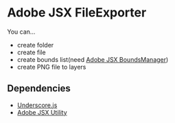 # Adobe JSX FileExporter

You can...
- create folder
- create file
- create bounds list(need [Adobe JSX BoundsManager](http://github.com/cancer/adobe-jsx-bounds-manager))
- create PNG file to layers

## Dependencies

- [Underscore.js](http://underscorejs.org/)
- [Adobe JSX Utility](http://github.com/cancer/adobe-jsx-utility)

